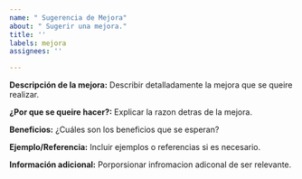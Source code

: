 ```yaml
---
name: " Sugerencia de Mejora"
about: " Sugerir una mejora."
title: ''
labels: mejora
assignees: ''

---
```


**Descripción de la mejora:**
Describir detalladamente la mejora que se queire realizar.

**¿Por que se queire hacer?:**
Explicar la razon detras de la mejora.

**Beneficios:**
¿Cuáles son los beneficios que se esperan?

**Ejemplo/Referencia:**
Incluir ejemplos o referencias si es necesario.

**Información adicional:**
Porporsionar infromacion adiconal de ser relevante.
